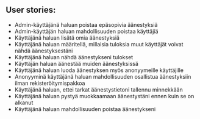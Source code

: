 ## User stories:

- Admin-käyttäjänä haluan poistaa epäsopivia äänestyksiä
- Admin-käyttäjän haluan mahdollisuuden poistaa käyttäjiä
- Käyttäjänä haluan lisätä omia äänestyksiä
- Käyttäjänä haluan määritellä, millaisia tuloksia muut käyttäjät voivat nähdä äänestyksestäni
- Käyttäjänä haluan nähdä äänestykseni tulokset
- Käyttäjän haluan äänestää muiden äänestyksissä
- Käyttäjänä haluan luoda äänestyksen myös anonyymeille käyttäjille
- Anonyyminä käyttäjänä haluan mahdollisuuden osallistua äänestyksiin ilman rekisteröitymispakkoa
- Käyttäjänä haluan, ettei tarkat äänestystietoni tallennu minnekkään
- Käyttäjänä haluan pystyä muokkaamaan äänestystäni ennen kuin se on alkanut
- Käyttäjänä haluan mahdollisuuden poistaa äänestykseni
